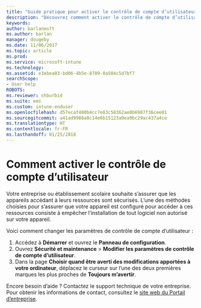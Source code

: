 ```yaml
---
title: "Guide pratique pour activer le contrôle de compte d’utilisateur | Microsoft Docs"
description: "Découvrez comment activer le contrôle de compte d’utilisateur pour accéder aux ressources de l’entreprise."
keywords: 
author: barlanmsft
ms.author: barlan
manager: dougeby
ms.date: 11/06/2017
ms.topic: article
ms.prod: 
ms.service: microsoft-intune
ms.technology: 
ms.assetid: e3ebea03-bd06-4b5e-8709-0a504c5d7bf7
searchScope:
- User help
ROBOTS: 
ms.reviewer: shburbid
ms.suite: ems
ms.custom: intune-enduser
ms.openlocfilehash: d57ecaf480b4cc7e83c58362ae8b6987f36cee01
ms.sourcegitcommit: a41ad9988a8c14e6b15123a9ea9bc29ac437a4ce
ms.translationtype: HT
ms.contentlocale: fr-FR
ms.lasthandoff: 01/25/2018
---
```

# <a name="how-to-enable-user-access-control"></a>Comment activer le contrôle de compte d’utilisateur

Votre entreprise ou établissement scolaire souhaite s’assurer que les appareils accédant à leurs ressources sont sécurisés. L’une des méthodes choisies pour s’assurer que votre appareil est configuré pour accéder à ces ressources consiste à empêcher l’installation de tout logiciel non autorisé sur votre appareil.

Voici comment changer les paramètres de contrôle de compte d’utilisateur :

1. Accédez à **Démarrer** et ouvrez le **Panneau de configuration**.
2. Ouvrez **Sécurité et maintenance** > **Modifier les paramètres de contrôle de compte d’utilisateur**.
3. Dans la page **Choisir quand être averti des modifications apportées à votre ordinateur**, déplacez le curseur sur l’une des deux premières marques les plus proches de **Toujours m’avertir**.

Encore besoin d’aide ? Contactez le support technique de votre entreprise. Pour obtenir les informations de contact, consultez le [site web du Portail d’entreprise](https://portal.manage.microsoft.com#HelpDeskDialog).
